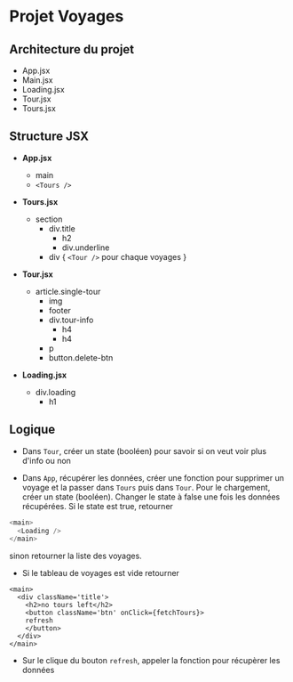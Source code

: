 # Projet Voyages

## Architecture du projet

- App.jsx
- Main.jsx
- Loading.jsx
- Tour.jsx
- Tours.jsx

## Structure JSX

- **App.jsx**

  - main
  - `<Tours />`

- **Tours.jsx**

  - section
    - div.title
      - h2
      - div.underline
    - div
      { `<Tour />` pour chaque voyages }

- **Tour.jsx**

  - article.single-tour
    - img
    - footer
    - div.tour-info
      - h4
      - h4
    - p
    - button.delete-btn

- **Loading.jsx**

  - div.loading
    - h1

## Logique

- Dans `Tour`, créer un state (booléen) pour savoir si on veut voir plus d'info ou non

- Dans `App`, récupérer les données, créer une fonction pour supprimer un voyage et la passer dans `Tours` puis dans `Tour`. Pour le chargement, créer un state (booléen). Changer le state à false une fois les données récupérées. Si le state est true, retourner

```js
<main>
  <Loading />
</main>
```

sinon retourner la liste des voyages.

- Si le tableau de voyages est vide retourner

```JS
<main>
  <div className='title'>
    <h2>no tours left</h2>
    <button className='btn' onClick={fetchTours}>
    refresh
    </button>
  </div>
</main>
```

- Sur le clique du bouton `refresh`, appeler la fonction pour récupèrer les données
